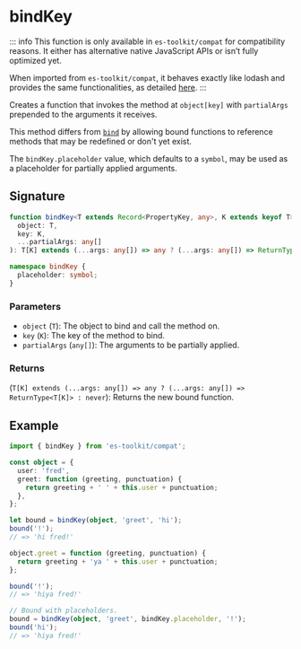 # bindKey

::: info
This function is only available in `es-toolkit/compat` for compatibility reasons. It either has alternative native JavaScript APIs or isn’t fully optimized yet.

When imported from `es-toolkit/compat`, it behaves exactly like lodash and provides the same functionalities, as detailed [here](../../../compatibility.md).
:::

Creates a function that invokes the method at `object[key]` with `partialArgs` prepended to the arguments it receives.

This method differs from [`bind`](./bind.md) by allowing bound functions to reference methods that may be redefined or don't yet exist.

The `bindKey.placeholder` value, which defaults to a `symbol`, may be used as a placeholder for partially applied arguments.

## Signature

```typescript
function bindKey<T extends Record<PropertyKey, any>, K extends keyof T>(
  object: T,
  key: K,
  ...partialArgs: any[]
): T[K] extends (...args: any[]) => any ? (...args: any[]) => ReturnType<T[K]> : never;

namespace bindKey {
  placeholder: symbol;
}
```

### Parameters

- `object` (`T`): The object to bind and call the method on.
- `key` (`K`): The key of the method to bind.
- `partialArgs` (`any[]`): The arguments to be partially applied.

### Returns

(`T[K] extends (...args: any[]) => any ? (...args: any[]) => ReturnType<T[K]> : never`): Returns the new bound function.

## Example

```typescript
import { bindKey } from 'es-toolkit/compat';

const object = {
  user: 'fred',
  greet: function (greeting, punctuation) {
    return greeting + ' ' + this.user + punctuation;
  },
};

let bound = bindKey(object, 'greet', 'hi');
bound('!');
// => 'hi fred!'

object.greet = function (greeting, punctuation) {
  return greeting + 'ya ' + this.user + punctuation;
};

bound('!');
// => 'hiya fred!'

// Bound with placeholders.
bound = bindKey(object, 'greet', bindKey.placeholder, '!');
bound('hi');
// => 'hiya fred!'
```

